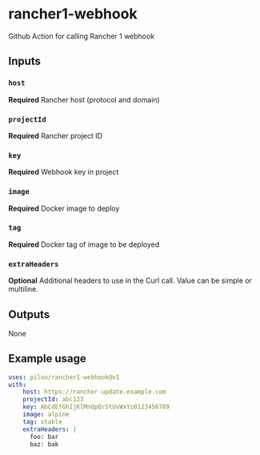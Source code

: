 # rancher1-webhook
Github Action for calling Rancher 1 webhook

## Inputs

### `host`
**Required** Rancher host (protocol and domain)

### `projectId`
**Required** Rancher project ID

### `key`
**Required** Webhook key in project

### `image`
**Required** Docker image to deploy

### `tag`
**Required** Docker tag of image to be deployed

### `extraHeaders`
**Optional** Additional headers to use in the Curl call. Value can be simple or multiline.

## Outputs

None

## Example usage

```yml
uses: pilou/rancher1-webhook@v1
with:  
    host: https://rancher-update.example.com
    projectId: abc123
    key: AbCdEfGhIjKlMnOpQrStUvWxYz0123456789
    image: alpine
    tag: stable
    extraHeaders: |
      foo: bar
      baz: bak
```
